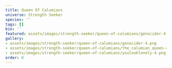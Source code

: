 ```yaml
---
title: Queen Of Calumians
universe: Strength Seeker
species: ''
tags: []
bio: ''
featured: assets/images/strength-seeker/queen-of-calumians/genocider-4.png
gallery:
- assets/images/strength-seeker/queen-of-calumians/genocider-4.png
- assets/images/strength-seeker/queen-of-calumians/the_calumian_queen-4.png
- assets/images/strength-seeker/queen-of-calumians/youlooklonely-4.png
order: 6
---
```

